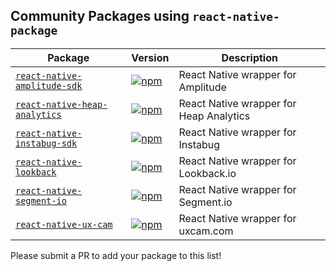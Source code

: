 ## Community Packages using `react-native-package`

| Package | Version | Description |
|---------|---------| ------------|
| [`react-native-amplitude-sdk`](https://github.com/negativetwelve/react-native-amplitude-sdk) | [![npm](https://img.shields.io/npm/v/react-native-amplitude-sdk.svg)](https://www.npmjs.com/package/react-native-amplitude-sdk) | React Native wrapper for Amplitude |
| [`react-native-heap-analytics`](https://github.com/negativetwelve/react-native-heap-analytics) | [![npm](https://img.shields.io/npm/v/react-native-heap-analytics.svg)](https://www.npmjs.com/package/react-native-heap-analytics) | React Native wrapper for Heap Analytics |
| [`react-native-instabug-sdk`](https://github.com/negativetwelve/react-native-instabug-sdk) | [![npm](https://img.shields.io/npm/v/react-native-instabug-sdk.svg)](https://www.npmjs.com/package/react-native-instabug-sdk) | React Native wrapper for Instabug |
| [`react-native-lookback`](https://github.com/negativetwelve/react-native-lookback) | [![npm](https://img.shields.io/npm/v/react-native-lookback.svg)](https://www.npmjs.com/package/react-native-lookback) | React Native wrapper for Lookback.io |
| [`react-native-segment-io`](https://github.com/negativetwelve/react-native-segment-io) | [![npm](https://img.shields.io/npm/v/react-native-segment-io.svg)](https://www.npmjs.com/package/react-native-segment-io) | React Native wrapper for Segment.io |
| [`react-native-ux-cam`](https://github.com/negativetwelve/react-native-ux-cam) | [![npm](https://img.shields.io/npm/v/react-native-ux-cam.svg)](https://www.npmjs.com/package/react-native-ux-cam) | React Native wrapper for uxcam.com |

Please submit a PR to add your package to this list!
